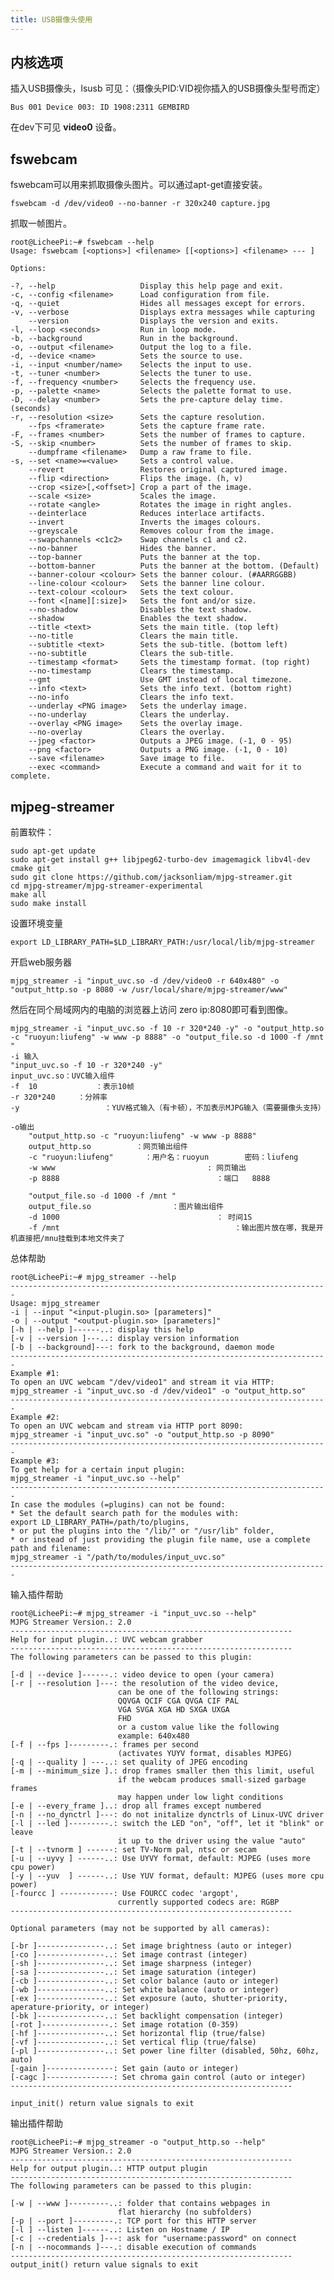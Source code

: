 ```yaml
---
title: USB摄像头使用
---
```


## 内核选项


插入USB摄像头，lsusb 可见：（摄像头PID:VID视你插入的USB摄像头型号而定）

 `Bus 001 Device 003: ID 1908:2311 GEMBIRD`

在dev下可见 **video0** 设备。

## fswebcam


fswebcam可以用来抓取摄像头图片。可以通过apt-get直接安装。

`fswebcam -d /dev/video0 --no-banner -r 320x240 capture.jpg`

抓取一帧图片。

    root@LicheePi:~# fswebcam --help
    Usage: fswebcam [<options>] <filename> [[<options>] <filename> --- ]

    Options:

    -?, --help                   Display this help page and exit.
    -c, --config <filename>      Load configuration from file.
    -q, --quiet                  Hides all messages except for errors.
    -v, --verbose                Displays extra messages while capturing
        --version                Displays the version and exits.
    -l, --loop <seconds>         Run in loop mode.
    -b, --background             Run in the background.
    -o, --output <filename>      Output the log to a file.
    -d, --device <name>          Sets the source to use.
    -i, --input <number/name>    Selects the input to use.
    -t, --tuner <number>         Selects the tuner to use.
    -f, --frequency <number>     Selects the frequency use.
    -p, --palette <name>         Selects the palette format to use.
    -D, --delay <number>         Sets the pre-capture delay time. (seconds)
    -r, --resolution <size>      Sets the capture resolution.
        --fps <framerate>        Sets the capture frame rate.
    -F, --frames <number>        Sets the number of frames to capture.
    -S, --skip <number>          Sets the number of frames to skip.
        --dumpframe <filename>   Dump a raw frame to file.
    -s, --set <name>=<value>     Sets a control value.
        --revert                 Restores original captured image.
        --flip <direction>       Flips the image. (h, v)
        --crop <size>[,<offset>] Crop a part of the image.
        --scale <size>           Scales the image.
        --rotate <angle>         Rotates the image in right angles.
        --deinterlace            Reduces interlace artifacts.
        --invert                 Inverts the images colours.
        --greyscale              Removes colour from the image.
        --swapchannels <c1c2>    Swap channels c1 and c2.
        --no-banner              Hides the banner.
        --top-banner             Puts the banner at the top.
        --bottom-banner          Puts the banner at the bottom. (Default)
        --banner-colour <colour> Sets the banner colour. (#AARRGGBB)
        --line-colour <colour>   Sets the banner line colour.
        --text-colour <colour>   Sets the text colour.
        --font <[name][:size]>   Sets the font and/or size.
        --no-shadow              Disables the text shadow.
        --shadow                 Enables the text shadow.
        --title <text>           Sets the main title. (top left)
        --no-title               Clears the main title.
        --subtitle <text>        Sets the sub-title. (bottom left)
        --no-subtitle            Clears the sub-title.
        --timestamp <format>     Sets the timestamp format. (top right)
        --no-timestamp           Clears the timestamp.
        --gmt                    Use GMT instead of local timezone.
        --info <text>            Sets the info text. (bottom right)
        --no-info                Clears the info text.
        --underlay <PNG image>   Sets the underlay image.
        --no-underlay            Clears the underlay.
        --overlay <PNG image>    Sets the overlay image.
        --no-overlay             Clears the overlay.
        --jpeg <factor>          Outputs a JPEG image. (-1, 0 - 95)
        --png <factor>           Outputs a PNG image. (-1, 0 - 10)
        --save <filename>        Save image to file.
        --exec <command>         Execute a command and wait for it to complete.

## mjpeg-streamer


前置软件：

```
sudo apt-get update
sudo apt-get install g++ libjpeg62-turbo-dev imagemagick libv4l-dev cmake git
sudo git clone https://github.com/jacksonliam/mjpg-streamer.git
cd mjpg-streamer/mjpg-streamer-experimental
make all
sudo make install
```

设置环境变量

`export LD_LIBRARY_PATH=$LD_LIBRARY_PATH:/usr/local/lib/mjpg-streamer`

开启web服务器

`mjpg_streamer -i "input_uvc.so -d /dev/video0 -r 640x480" -o "output_http.so -p 8080 -w /usr/local/share/mjpg-streamer/www"`

然后在同个局域网内的电脑的浏览器上访问 zero ip:8080即可看到图像。

```
mjpg_streamer -i "input_uvc.so -f 10 -r 320*240 -y" -o "output_http.so -c "ruoyun:liufeng" -w www -p 8888" -o "output_file.so -d 1000 -f /mnt "  
-i 输入
"input_uvc.so -f 10 -r 320*240 -y"
input_uvc.so：UVC输入组件
-f  10             ：表示10帧
-r 320*240     ：分辨率
-y                   ：YUV格式输入（有卡顿），不加表示MJPG输入（需要摄像头支持）

-o输出
    "output_http.so -c "ruoyun:liufeng" -w www -p 8888" 
    output_http.so          ：网页输出组件
    -c "ruoyun:liufeng"       ：用户名：ruoyun        密码：liufeng
    -w www                                  : 网页输出
    -p 8888                                   ：端口   8888

    "output_file.so -d 1000 -f /mnt "   
    output_file.so                  ：图片输出组件
    -d 1000                                   ： 时间1S
    -f /mnt                                       ：输出图片放在哪，我是开机直接把/mnu挂载到本地文件夹了
```

总体帮助

```
root@LicheePi:~# mjpg_streamer --help
-----------------------------------------------------------------------
Usage: mjpg_streamer
-i | --input "<input-plugin.so> [parameters]"
-o | --output "<output-plugin.so> [parameters]"
[-h | --help ]------..: display this help
[-v | --version ]---..: display version information
[-b | --background]---: fork to the background, daemon mode
-----------------------------------------------------------------------
Example #1:
To open an UVC webcam "/dev/video1" and stream it via HTTP:
mjpg_streamer -i "input_uvc.so -d /dev/video1" -o "output_http.so"
-----------------------------------------------------------------------
Example #2:
To open an UVC webcam and stream via HTTP port 8090:
mjpg_streamer -i "input_uvc.so" -o "output_http.so -p 8090"
-----------------------------------------------------------------------
Example #3:
To get help for a certain input plugin:
mjpg_streamer -i "input_uvc.so --help"
-----------------------------------------------------------------------
In case the modules (=plugins) can not be found:
* Set the default search path for the modules with:
export LD_LIBRARY_PATH=/path/to/plugins,
* or put the plugins into the "/lib/" or "/usr/lib" folder,
* or instead of just providing the plugin file name, use a complete
path and filename:
mjpg_streamer -i "/path/to/modules/input_uvc.so"
-----------------------------------------------------------------------
```

输入插件帮助

```
root@LicheePi:~# mjpg_streamer -i "input_uvc.so --help"
MJPG Streamer Version.: 2.0
---------------------------------------------------------------
Help for input plugin..: UVC webcam grabber
---------------------------------------------------------------
The following parameters can be passed to this plugin:

[-d | --device ]------.: video device to open (your camera)
[-r | --resolution ]---: the resolution of the video device,
                        can be one of the following strings:
                        QQVGA QCIF CGA QVGA CIF PAL 
                        VGA SVGA XGA HD SXGA UXGA 
                        FHD 
                        or a custom value like the following
                        example: 640x480
[-f | --fps ]---------.: frames per second
                        (activates YUYV format, disables MJPEG)
[-q | --quality ] ---..: set quality of JPEG encoding
[-m | --minimum_size ].: drop frames smaller then this limit, useful
                        if the webcam produces small-sized garbage frames
                        may happen under low light conditions
[-e | --every_frame ]..: drop all frames except numbered
[-n | --no_dynctrl ]---: do not initalize dynctrls of Linux-UVC driver
[-l | --led ]---------.: switch the LED "on", "off", let it "blink" or leave
                        it up to the driver using the value "auto"
[-t | --tvnorm ] ------: set TV-Norm pal, ntsc or secam
[-u | --uyvy ] ------..: Use UYVY format, default: MJPEG (uses more cpu power)
[-y | --yuv  ] ------..: Use YUV format, default: MJPEG (uses more cpu power)
[-fourcc ] ------------: Use FOURCC codec 'argopt', 
                        currently supported codecs are: RGBP 
---------------------------------------------------------------

Optional parameters (may not be supported by all cameras):

[-br ]---------------..: Set image brightness (auto or integer)
[-co ]---------------..: Set image contrast (integer)
[-sh ]---------------..: Set image sharpness (integer)
[-sa ]---------------..: Set image saturation (integer)
[-cb ]---------------..: Set color balance (auto or integer)
[-wb ]---------------..: Set white balance (auto or integer)
[-ex ]---------------..: Set exposure (auto, shutter-priority, aperature-priority, or integer)
[-bk ]---------------..: Set backlight compensation (integer)
[-rot ]---------------.: Set image rotation (0-359)
[-hf ]---------------..: Set horizontal flip (true/false)
[-vf ]---------------..: Set vertical flip (true/false)
[-pl ]---------------..: Set power line filter (disabled, 50hz, 60hz, auto)
[-gain ]---------------: Set gain (auto or integer)
[-cagc ]---------------: Set chroma gain control (auto or integer)
---------------------------------------------------------------

input_init() return value signals to exit
```

输出插件帮助

```
root@LicheePi:~# mjpg_streamer -o "output_http.so --help"
MJPG Streamer Version.: 2.0
---------------------------------------------------------------
Help for output plugin..: HTTP output plugin
---------------------------------------------------------------
The following parameters can be passed to this plugin:

[-w | --www ]---------..: folder that contains webpages in 
                        flat hierarchy (no subfolders)
[-p | --port ]---------.: TCP port for this HTTP server
[-l ] --listen ]------..: Listen on Hostname / IP
[-c | --credentials ]---: ask for "username:password" on connect
[-n | --nocommands ]---.: disable execution of commands
---------------------------------------------------------------
output_init() return value signals to exit
```
